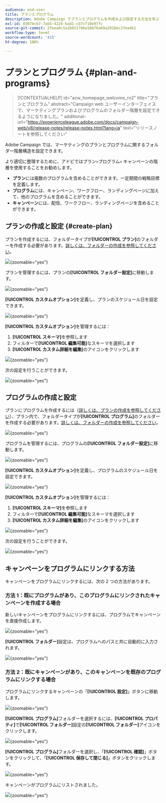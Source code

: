 ```yaml
---
audience: end-user
title: プランとプログラム
description: Adobe Campaign でプランとプログラムを作成および設定する方法を学ぶ
exl-id: 0307bcb7-7ab5-4226-bad1-cb7cf10e97fc
source-git-commit: 2feea0c5a1b021786e58bf6a69a2018ec37ea4b1
workflow-type: tm+mt
source-wordcount: '415'
ht-degree: 100%

---
```


# プランとプログラム {#plan-and-programs}

>[!CONTEXTUALHELP]
>id="acw_homepage_welcome_rn2"
>title="プランとプログラム"
>abstract="Campaign web ユーザーインターフェイスで、マーケティングプランおよびプログラムのフォルダー階層を設定できるようになりました。"
>additional-url="https://experienceleague.adobe.com/docs/campaign-web/v8/release-notes/release-notes.html?lang=ja" text="リリースノートを参照してください"

Adobe Campaign では、マーケティングのプランとプログラムに関するフォルダー階層構造を設定できます。

より適切に整理するために、アドビではプラン`>`プログラム`>` キャンペーンの階層を使用することをお勧めします。

* **プラン**&#x200B;には複数のプログラムを含めることができます。一定期間の戦略目標を定義します。
* **プログラム**&#x200B;には、キャンペーン、ワークフロー、ランディングページに加えて、他のプログラムを含めることができます。
* **キャンペーン**&#x200B;には、配信、ワークフロー、ランディングページを含めることができます。

## プランの作成と設定 {#create-plan}

プランを作成するには、フォルダータイプが&#x200B;**[!UICONTROL プラン]**&#x200B;のフォルダーを作成する必要があります。[詳しくは、フォルダーの作成を参照してください](../get-started/work-with-folders.md)。

![](assets/plan_create.png){zoomable="yes"}

プランを管理するには、プランの&#x200B;**[!UICONTROL フォルダー設定]**&#x200B;に移動します。

![](assets/plan_settings.png){zoomable="yes"}

**[!UICONTROL カスタムオプション]**&#x200B;を定義し、プランのスケジュール日を設定できます。

![](assets/plan_options.png){zoomable="yes"}

**[!UICONTROL カスタムオプション]**&#x200B;を管理するには：

1. **[!UICONTROL スキーマ]**&#x200B;を参照します
1. フィルターで&#x200B;**[!UICONTROL 編集可能]**&#x200B;なスキーマを選択します
1. **[!UICONTROL カスタム詳細を編集]**&#x200B;のアイコンをクリックします

![](assets/plan_edit.png){zoomable="yes"}

次の設定を行うことができます。

![](assets/plan_customfields.png){zoomable="yes"}

## プログラムの作成と設定

プランにプログラムを作成するには（[詳しくは、プランの作成を参照してください](#create-plan)）、プラン内で、フォルダータイプが&#x200B;**[!UICONTROL プログラム]**&#x200B;のフォルダーを作成する必要があります。[詳しくは、フォルダーの作成を参照してください](../get-started/work-with-folders.md)。

![](assets/program_create.png){zoomable="yes"}

プログラムを管理するには、プログラムの&#x200B;**[!UICONTROL フォルダー設定]**&#x200B;に移動します。

![](assets/program_settings.png){zoomable="yes"}

**[!UICONTROL カスタムオプション]**&#x200B;を定義し、プログラムのスケジュール日を設定できます。

![](assets/program_options.png){zoomable="yes"}

**[!UICONTROL カスタムオプション]**&#x200B;を管理するには：

1. **[!UICONTROL スキーマ]**&#x200B;を参照します
1. フィルターで&#x200B;**[!UICONTROL 編集可能]**&#x200B;なスキーマを選択します
1. **[!UICONTROL カスタム詳細を編集]**&#x200B;のアイコンをクリックします

![](assets/program_edit.png){zoomable="yes"}

次の設定を行うことができます。

![](assets/program_customfields.png){zoomable="yes"}

## キャンペーンをプログラムにリンクする方法

キャンペーンをプログラムにリンクするには、次の 2 つの方法があります。

### 方法 1：既にプログラムがあり、このプログラムにリンクされたキャンペーンを作成する場合

新しいキャンペーンをプログラムにリンクするには、プログラムでキャンペーンを直接作成します。

![](assets/program_campaign_create.png){zoomable="yes"}

**[!UICONTROL フォルダー]**&#x200B;設定は、プログラムへのパスと共に自動的に入力されます。

![](assets/program_campaign_folder.png){zoomable="yes"}

### 方法 2：既にキャンペーンがあり、このキャンペーンを既存のプログラムにリンクする場合

プログラムにリンクするキャンペーンの「**[!UICONTROL 設定]**」ボタンに移動します。

![](assets/campaign_settings.png){zoomable="yes"}

**[!UICONTROL プログラム]**&#x200B;フォルダーを選択するには、**[!UICONTROL プロパティ]**&#x200B;で&#x200B;**[!UICONTROL フォルダー]**&#x200B;設定の&#x200B;**[!UICONTROL フォルダー]**&#x200B;アイコンをクリックします。

![](assets/campaign_folder.png){zoomable="yes"}

**[!UICONTROL プログラム]**&#x200B;フォルダーを選択し、「**[!UICONTROL 確認]**」ボタンをクリックして、「**[!UICONTROL 保存して閉じる]**」ボタンをクリックします。

![](assets/campaign_linked.png){zoomable="yes"}

キャンペーンがプログラムにリストされました。

![](assets/campaign_in_program.png){zoomable="yes"}
